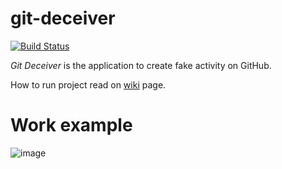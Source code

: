# git-deceiver
[![Build Status](https://travis-ci.com/tatko482/git-deceiver.svg?branch=master)](https://travis-ci.com/tatko482/git-deceiver)

*Git Deceiver* is the application to create fake activity on GitHub.

How to run project read on [wiki](https://github.com/tatko482/git-deceiver/wiki/How-to-start-project) page.

# Work example
![image](https://user-images.githubusercontent.com/2438029/46997759-37830d80-d129-11e8-92b0-35348e3f41e3.png)
